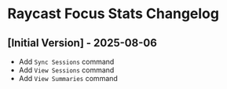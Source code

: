 # Raycast Focus Stats Changelog

## [Initial Version] - 2025-08-06

- Add `Sync Sessions` command
- Add `View Sessions` command
- Add `View Summaries` command
